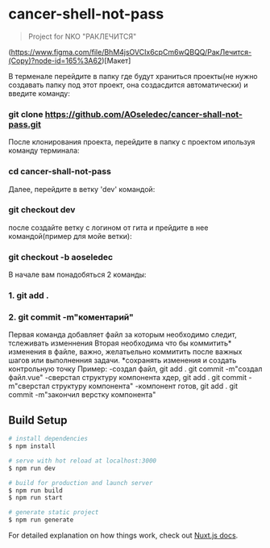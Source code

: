 # cancer-shell-not-pass

> Project for NKO &#34;РАКЛЕЧИТСЯ&#34;

(https://www.figma.com/file/BhM4jsOVCIx6cpCm6wQBQQ/РакЛечится-(Copy)?node-id=165%3A62)[Макет]

В терменале перейдите в папку где будут храниться проекты(не нужно создавать папку под этот проект, она создасдится автоматически) и введите команду:
### git clone https://github.com/AOseledec/cancer-shall-not-pass.git
После клонирования проекта, перейдите в папку с проектом ипользуя команду терминала:
### cd cancer-shall-not-pass
Далее, перейдите в ветку 'dev' командой:
### git checkout dev
после создайте ветку с логином от гита и прейдите в нее командой(пример для мойе ветки):
### git checkout -b aoseledec

В начале вам понадобяться 2 команды:
### 1. git add .
### 2. git commit -m"коментарий"
Первая команда добавляет файл за которым необходимо следит, тслеживать изменнения
Вторая необходима что бы коммитить* изменения в файле, важно, желатьельно коммитить после важных шагов или выполненния задачи.
*сохранять изменения и создать контрольную точку
Пример: 
-создал файл, git add . git commit -m"создал файл.vue"
-сверстал структуру компонента хдер, git add . git commit -m"сверстал структуру компонента"
-компонент готов, git add . git commit -m"закончил верстку компонента"


## Build Setup

```bash
# install dependencies
$ npm install

# serve with hot reload at localhost:3000
$ npm run dev

# build for production and launch server
$ npm run build
$ npm run start

# generate static project
$ npm run generate
```

For detailed explanation on how things work, check out [Nuxt.js docs](https://nuxtjs.org).

